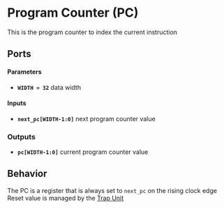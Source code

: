 # Program Counter (PC)

This is the program counter to index the current instruction

## Ports

#### Parameters

- **`WIDTH = 32`** data width

#### Inputs

- **`next_pc[WIDTH-1:0]`** next program counter value

### Outputs

- **`pc[WIDTH-1:0]`** current program counter value

## Behavior

The PC is a register that is always set to `next_pc` on the rising clock edge
Reset value is managed by the [Trap Unit](./Trap.md)
